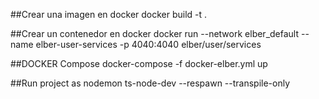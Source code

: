 ##Crear una imagen en docker
docker build -t <tu-imagen> .

##Crear un contenedor en docker
docker run --network elber_default --name elber-user-services -p 4040:4040 elber/user/services

##DOCKER Compose
docker-compose  -f docker-elber.yml up

##Run project as nodemon
ts-node-dev --respawn --transpile-only